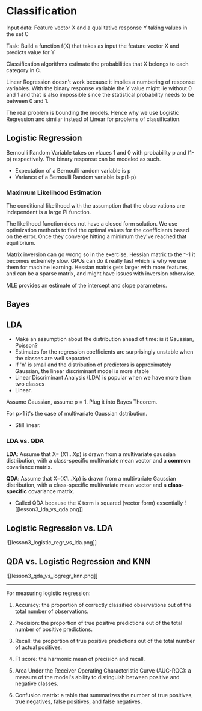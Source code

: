 # Classification

Input data: Feature vector X and a qualitative response Y taking values in the set C

Task: Build a function f(X) that takes as input the feature vector X and predicts value for Y

Classification algorithms estimate the probabilities that X belongs to each category in C.

Linear Regression doesn't work because it implies a numbering of response variables. With the binary response variable the Y value might lie without 0 and 1 and that is also impossible since the statistical probability needs to be between 0 and 1.

The real problem is bounding the models. Hence why we use Logistic Regression and similar instead of Linear for problems of classification.

## Logistic Regression


Bernoulli Random Variable takes on vlaues 1 and 0 with probability p and (1-p) respectively. The binary response can be modeled as such.

* Expectation of a Bernoulli random variable is p
* Variance of a Bernoulli Random variable is p(1-p)

### Maximum Likelihood Estimation

The conditional likelihood with the assumption that the observations are independent is a large Pi function.

The likelihood function does not have a closed form solution. We use optimization methods to find the optimal values for the coefficients based on the error. Once they converge hitting a minimum they've reached that equilibrium.

Matrix inversion can go wrong so in the exercise, Hessian matrix to the ^-1 it becomes extremely slow. GPUs can do it really fast which is why we use them for machine learning. Hessian matrix gets larger with more features, and can be a sparse matrix, and might have issues with inversion otherwise.

MLE provides an estimate of the intercept and slope parameters.

## Bayes

## LDA 

* Make an assumption about the distribution ahead of time: is it Gaussian, Poisson?
* Estimates for the regression coefficients are surprisingly unstable when the classes are well separated
* If 'n' is small and the distribution of predictors is approximately Gaussian, the linear discriminant model is more stable
* Linear Discriminant Analysis (LDA) is popular when we have more than two classes
* Linear.

Assume Gaussian, assume p = 1. Plug it into Bayes Theorem.

For p>1 it's the case of multivariate Gaussian dstribution.
* Still linear.

### LDA vs. QDA

**LDA**: Assume that X= (X1...Xp) is drawn from a multivariate gaussian distribution, with a class-specific multivariate mean vector and a **common** covariance matrix.

**QDA**: Assume that X=(X1...Xp) is drawn from a multivariate Gaussian distribution, with a class-specific multivariate mean vector and a **class-specific** covariance matrix.

* Called QDA because the X term is squared (vector form) essentially
![[lesson3_lda_vs_qda.png]]

## Logistic Regression vs. LDA

![[lesson3_logistic_regr_vs_lda.png]]

## QDA vs. Logistic Regression and KNN

![[lesson3_qda_vs_logregr_knn.png]]

----
For measuring logistic regression:

1. Accuracy: the proportion of correctly classified observations out of the total number of observations.  
    
2. Precision: the proportion of true positive predictions out of the total number of positive predictions.  
    
3. Recall: the proportion of true positive predictions out of the total number of actual positives.  
    
4. F1 score: the harmonic mean of precision and recall.  
    
5. Area Under the Receiver Operating Characteristic Curve (AUC-ROC): a measure of the model's ability to distinguish between positive and negative classes.  
    
6. Confusion matrix: a table that summarizes the number of true positives, true negatives, false positives, and false negatives.